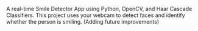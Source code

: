 A real-time Smile Detector App using Python, OpenCV, and Haar Cascade Classifiers.
This project uses your webcam to detect faces and identify whether the person is smiling.
(Adding future improvements)
